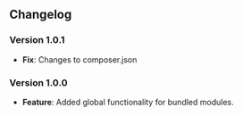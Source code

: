 ## Changelog

### Version 1.0.1
- **Fix**: Changes to composer.json

### Version 1.0.0
- **Feature**: Added global functionality for bundled modules.

